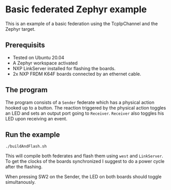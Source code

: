 # Basic federated Zephyr example
This is an example of a basic federation using the TcpIpChannel and the
Zephyr target.


## Prerequisits
- Tested on Ubuntu 20.04
- A Zephyr workspace activated
- NXP LinkServer installed for flashing the boards.
- 2x NXP FRDM K64F boards connected by an ethernet cable.


## The program
The program consists of a `Sender` federate which has a physical action hooked
up to a button. The reaction triggered by the physical action toggles an LED
and sets an output port going to `Receiver`. `Receiver` also toggles his LED 
upon receiving an event.

## Run the example
```
./buildAndFlash.sh
```

This will compile both federates and flash them using `west` and `LinkServer`.
To get the clocks of the boards synchronized I suggest to do a power cycle after
the flashing.

When pressing SW2 on the Sender, the LED on both boards should toggle
simultanously.